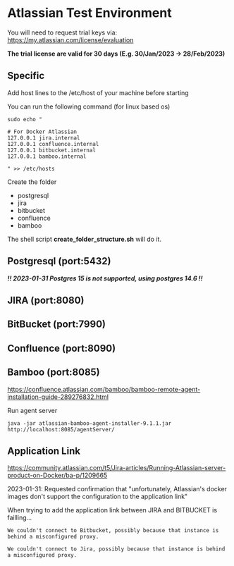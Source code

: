 # Atlassian Test Environment

You will need to request trial keys via: https://my.atlassian.com/license/evaluation

**The trial license are valid for 30 days (E.g. 30/Jan/2023 -> 28/Feb/2023)**

## Specific 

Add host lines to the /etc/host of your machine before starting

You can run the following command (for linux based os)

```
sudo echo "

# For Docker Atlassian
127.0.0.1 jira.internal
127.0.0.1 confluence.internal
127.0.0.1 bitbucket.internal
127.0.0.1 bamboo.internal

" >> /etc/hosts
```

Create the folder
 - postgresql
 - jira
 - bitbucket
 - confluence
 - bamboo

The shell script **create_folder_structure.sh** will do it.

## Postgresql (port:5432)

***!! 2023-01-31 Postgres 15 is not supported, using postgres 14.6 !!***

## JIRA (port:8080)

## BitBucket (port:7990)

## Confluence (port:8090)

## Bamboo (port:8085)

https://confluence.atlassian.com/bamboo/bamboo-remote-agent-installation-guide-289276832.html

Run agent server

```shell
java -jar atlassian-bamboo-agent-installer-9.1.1.jar http://localhost:8085/agentServer/
```

## Application Link

https://community.atlassian.com/t5/Jira-articles/Running-Atlassian-server-product-on-Docker/ba-p/1209665

2023-01-31: Requested confirmation that "unfortunately, Atlassian's docker images don't support the configuration to the application link"

When trying to add the application link between JIRA and BITBUCKET is failling...

```
We couldn't connect to Bitbucket, possibly because that instance is behind a misconfigured proxy.

We couldn't connect to Jira, possibly because that instance is behind a misconfigured proxy.

 ```